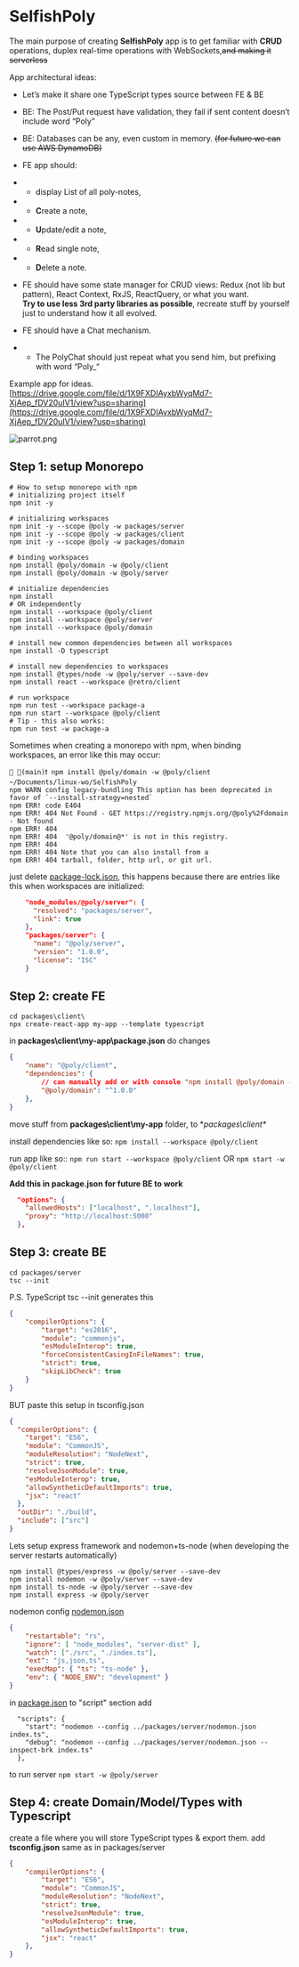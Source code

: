# SelfishPoly

The main purpose of creating **SelfishPoly** app is to get familiar with **CRUD** operations, duplex real-time operations with WebSockets,~~and making it serverless~~

App architectural ideas:

- Let’s make it share one TypeScript types source between FE & BE

- BE: The Post/Put request have validation, they fail if sent content doesn’t include word “Poly”

- BE: Databases can be any, even custom in memory. ~~(for future we can use AWS DynamoDB)~~

- FE app should:

- - display List of all poly-notes,

- - **C**reate a note,

- - **U**pdate/edit a note,

- - **R**ead single note,

- - **D**elete a note.

- FE should have some state manager for CRUD views: Redux (not lib but pattern), React Context, RxJS, ReactQuery, or what you want.  \
**Try to use less 3rd party libraries as possible**, recreate stuff by yourself just to understand how it all evolved.

- FE should have a Chat mechanism.

- - The PolyChat should just repeat what you send him, but prefixing with word “Poly_“


Example app for ideas.
[https://drive.google.com/file/d/1X9FXDIAyxbWyqMd7-XjAep_fDV20uIV1/view?usp=sharing](https://drive.google.com/file/d/1X9FXDIAyxbWyqMd7-XjAep_fDV20uIV1/view?usp=sharing)

![parrot.png](docs%2Fparrot.png)


## Step 1: setup Monorepo


```
# How to setup monorepo with npm
# initializing project itself
npm init -y

# initializing workspaces
npm init -y --scope @poly -w packages/server
npm init -y --scope @poly -w packages/client
npm init -y --scope @poly -w packages/domain

# binding workspaces
npm install @poly/domain -w @poly/client
npm install @poly/domain -w @poly/server

# initialize dependencies
npm install
# OR independently
npm install --workspace @poly/client
npm install --workspace @poly/server
npm install --workspace @poly/domain

# install new common dependencies between all workspaces
npm install -D typescript

# install new dependencies to workspaces
npm install @types/node -w @poly/server --save-dev
npm install react --workspace @retro/client

# run workspace
npm run test --workspace package-a
npm run start --workspace @poly/client
# Tip - this also works:
npm run test -w package-a
```


Sometimes when creating a monorepo with npm, when binding workspaces, an error like this may occur:
```
💚 🔱(main)❗ npm install @poly/domain -w @poly/client                                                                                                                          ~/Documents/linux-wo/SelfishPoly
npm WARN config legacy-bundling This option has been deprecated in favor of `--install-strategy=nested`
npm ERR! code E404
npm ERR! 404 Not Found - GET https://registry.npmjs.org/@poly%2Fdomain - Not found
npm ERR! 404
npm ERR! 404  '@poly/domain@*' is not in this registry.
npm ERR! 404
npm ERR! 404 Note that you can also install from a
npm ERR! 404 tarball, folder, http url, or git url.
```

just delete [package-lock.json](package-lock.json),
this happens because there are entries like this when workspaces are initialized:

```json lines
    "node_modules/@poly/server": {
      "resolved": "packages/server",
      "link": true
    },
    "packages/server": {
      "name": "@poly/server",
      "version": "1.0.0",
      "license": "ISC"
    }
```

## Step 2: create FE
```
cd packages\client\
npx create-react-app my-app --template typescript
```
in **packages\client\my-app\package.json** do changes
```json lines
{
    "name": "@poly/client",
    "dependencies": {
        // can manually add or with console "npm install @poly/domain -w @poly/client"
        "@poly/domain": "^1.0.0"
    },
}

```

move stuff from **packages\client\my-app** folder, to **packages\client\**

install dependencies like so: ```npm install --workspace @poly/client```

run app like so:: ```npm run start --workspace @poly/client``` OR ```npm start -w @poly/client```

**Add this in package.json for future BE to work**
```json lines
  "options": {
    "allowedHosts": ["localhost", ".localhost"],
    "proxy": "http://localhost:5000"
  },

```
## Step 3: create BE
```
cd packages/server
tsc --init
```
P.S. TypeScript tsc --init  generates this
```json
{
    "compilerOptions": {
        "target": "es2016",
        "module": "commonjs",
        "esModuleInterop": true,
        "forceConsistentCasingInFileNames": true,
        "strict": true,
        "skipLibCheck": true
    }
}
```


BUT paste this setup in tsconfig.json

```json
{
  "compilerOptions": {
    "target": "ES6",
    "module": "CommonJS",
    "moduleResolution": "NodeNext",
    "strict": true,
    "resolveJsonModule": true,
    "esModuleInterop": true,
    "allowSyntheticDefaultImports": true,
    "jsx": "react"
  },
  "outDir": "./build",
  "include": ["src"]
}
```

Lets setup express framework and nodemon+ts-node (when developing the server restarts automatically)
```
npm install @types/express -w @poly/server --save-dev
npm install nodemon -w @poly/server --save-dev
npm install ts-node -w @poly/server --save-dev
npm install express -w @poly/server

```

nodemon config [nodemon.json](packages%2Fserver%2Fnodemon.json)
```json
{
    "restartable": "rs",
    "ignore": [ "node_modules", "server-dist" ],
    "watch": ["./src", "./index.ts"],
    "ext": "js,json,ts",
    "execMap": { "ts": "ts-node" },
    "env": { "NODE_ENV": "development" }
}
```
in [package.json](packages%2Fserver%2Fpackage.json) to "script" section add
```
  "scripts": {
    "start": "nodemon --config ../packages/server/nodemon.json index.ts",
    "debug": "nodemon --config ../packages/server/nodemon.json --inspect-brk index.ts"
  },
```

to run server ```npm start -w @poly/server```

## Step 4: create Domain/Model/Types with Typescript
create a file where you will store TypeScript types & export them.
add **tsconfig.json** same as in packages/server

```json
{
    "compilerOptions": {
        "target": "ES6",
        "module": "CommonJS",
        "moduleResolution": "NodeNext",
        "strict": true,
        "resolveJsonModule": true,
        "esModuleInterop": true,
        "allowSyntheticDefaultImports": true,
        "jsx": "react"
    },
}

```
